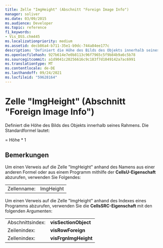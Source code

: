 ```yaml
---
title: Zelle "ImgHeight" (Abschnitt "Foreign Image Info")
manager: soliver
ms.date: 03/09/2015
ms.audience: Developer
ms.topic: reference
f1_keywords:
- Vis_DSS.chm445
ms.localizationpriority: medium
ms.assetid: decb86a4-b711-35e1-b9dc-744a84ee177c
description: 'Definiert die Höhe des Bilds des Objekts innerhalb seines Rahmens. Die Standardformel lautet:'
ms.openlocfilehash: 927b614e7e0b8113c96f7965c5f9b84b9a6c5b78
ms.sourcegitcommit: a1d9041c20256616c9c183f7d1049142a7ac6991
ms.translationtype: MT
ms.contentlocale: de-DE
ms.lasthandoff: 09/24/2021
ms.locfileid: "59628164"
---
```

# <a name="imgheight-cell-foreign-image-info-section"></a>Zelle "ImgHeight" (Abschnitt "Foreign Image Info")

Definiert die Höhe des Bilds des Objekts innerhalb seines Rahmens. Die Standardformel lautet:
  
= Höhe \* 1
  
## <a name="remarks"></a>Bemerkungen

Um einen Verweis auf die Zelle "ImgHeight" anhand des Namens aus einer anderen Formel oder aus einem Programm mithilfe der **CellsU-Eigenschaft** abzurufen, verwenden Sie Folgendes: 
  
|||
|:-----|:-----|
| Zellenname:  <br/> | ImgHeight  <br/> |
   
Um einen Verweis auf die Zelle "ImgHeight" anhand des Indexes eines Programms abzurufen, verwenden Sie die **CellsSRC-Eigenschaft** mit den folgenden Argumenten: 
  
|||
|:-----|:-----|
| Abschnittsindex:  <br/> |**visSectionObject** <br/> |
| Zeilenindex:  <br/> |**visRowForeign** <br/> |
| Zellenindex:  <br/> |**visFrgnImgHeight** <br/> |
   

